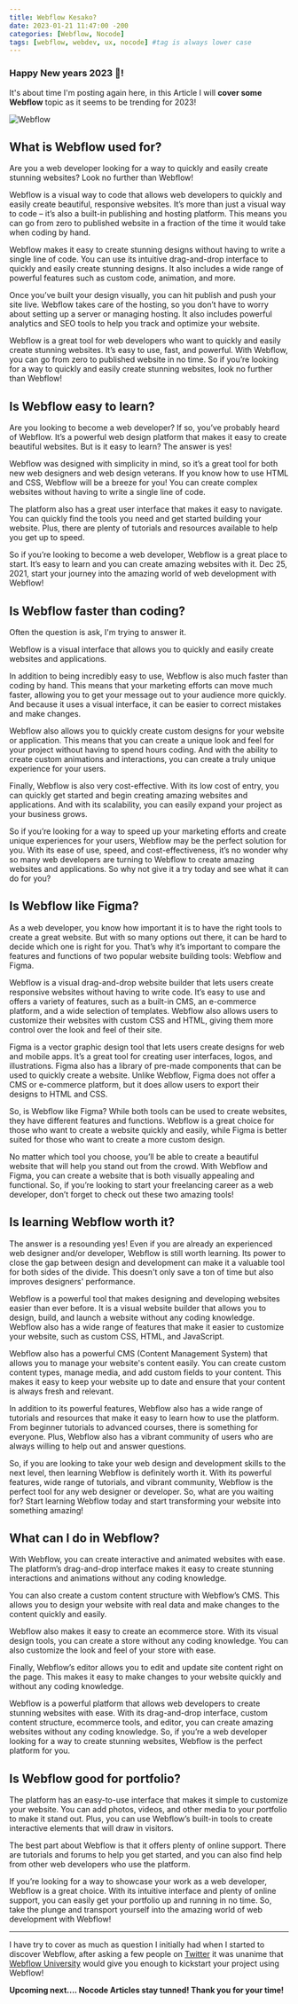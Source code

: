 ```yaml
---
title: Webflow Kesako?
date: 2023-01-21 11:47:00 -200
categories: [Webflow, Nocode]
tags: [webflow, webdev, ux, nocode] #tag is always lower case
---
```


### Happy New years 2023 🎉!

It's about time I'm posting again here, in this Article I will **cover some Webflow** topic as it seems to be trending for 2023!

![Webflow](https://draftss.com/wp-content/uploads/2021/11/1_ouGlH4s3v7-hXSQ8_5fV0A.png)

## What is Webflow used for?

Are you a web developer looking for a way to quickly and easily create stunning websites? Look no further than Webflow!

Webflow is a visual way to code that allows web developers to quickly and easily create beautiful, responsive websites. It’s more than just a visual way to code – it’s also a built-in publishing and hosting platform. This means you can go from zero to published website in a fraction of the time it would take when coding by hand.

Webflow makes it easy to create stunning designs without having to write a single line of code. You can use its intuitive drag-and-drop interface to quickly and easily create stunning designs. It also includes a wide range of powerful features such as custom code, animation, and more.

Once you’ve built your design visually, you can hit publish and push your site live. Webflow takes care of the hosting, so you don’t have to worry about setting up a server or managing hosting. It also includes powerful analytics and SEO tools to help you track and optimize your website.

Webflow is a great tool for web developers who want to quickly and easily create stunning websites. It’s easy to use, fast, and powerful. With Webflow, you can go from zero to published website in no time. So if you’re looking for a way to quickly and easily create stunning websites, look no further than Webflow!

## Is Webflow easy to learn?

Are you looking to become a web developer? If so, you’ve probably heard of Webflow. It’s a powerful web design platform that makes it easy to create beautiful websites. But is it easy to learn? The answer is yes!

Webflow was designed with simplicity in mind, so it’s a great tool for both new web designers and web design veterans. If you know how to use HTML and CSS, Webflow will be a breeze for you! You can create complex websites without having to write a single line of code.

The platform also has a great user interface that makes it easy to navigate. You can quickly find the tools you need and get started building your website. Plus, there are plenty of tutorials and resources available to help you get up to speed.

So if you’re looking to become a web developer, Webflow is a great place to start. It’s easy to learn and you can create amazing websites with it. Dec 25, 2021, start your journey into the amazing world of web development with Webflow!

## Is Webflow faster than coding?

Often the question is ask, I'm trying to answer it.

Webflow is a visual interface that allows you to quickly and easily create websites and applications.

In addition to being incredibly easy to use, Webflow is also much faster than coding by hand. This means that your marketing efforts can move much faster, allowing you to get your message out to your audience more quickly. And because it uses a visual interface, it can be easier to correct mistakes and make changes.

Webflow also allows you to quickly create custom designs for your website or application. This means that you can create a unique look and feel for your project without having to spend hours coding. And with the ability to create custom animations and interactions, you can create a truly unique experience for your users.

Finally, Webflow is also very cost-effective. With its low cost of entry, you can quickly get started and begin creating amazing websites and applications. And with its scalability, you can easily expand your project as your business grows.

So if you’re looking for a way to speed up your marketing efforts and create unique experiences for your users, Webflow may be the perfect solution for you. With its ease of use, speed, and cost-effectiveness, it’s no wonder why so many web developers are turning to Webflow to create amazing websites and applications. So why not give it a try today and see what it can do for you?

## Is Webflow like Figma?

As a web developer, you know how important it is to have the right tools to create a great website. But with so many options out there, it can be hard to decide which one is right for you. That’s why it’s important to compare the features and functions of two popular website building tools: Webflow and Figma.

Webflow is a visual drag-and-drop website builder that lets users create responsive websites without having to write code. It’s easy to use and offers a variety of features, such as a built-in CMS, an e-commerce platform, and a wide selection of templates. Webflow also allows users to customize their websites with custom CSS and HTML, giving them more control over the look and feel of their site.

Figma is a vector graphic design tool that lets users create designs for web and mobile apps. It’s a great tool for creating user interfaces, logos, and illustrations. Figma also has a library of pre-made components that can be used to quickly create a website. Unlike Webflow, Figma does not offer a CMS or e-commerce platform, but it does allow users to export their designs to HTML and CSS.

So, is Webflow like Figma? While both tools can be used to create websites, they have different features and functions. Webflow is a great choice for those who want to create a website quickly and easily, while Figma is better suited for those who want to create a more custom design.

No matter which tool you choose, you’ll be able to create a beautiful website that will help you stand out from the crowd. With Webflow and Figma, you can create a website that is both visually appealing and functional. So, if you’re looking to start your freelancing career as a web developer, don’t forget to check out these two amazing tools!

## Is learning Webflow worth it?

The answer is a resounding yes! Even if you are already an experienced web designer and/or developer, Webflow is still worth learning. Its power to close the gap between design and development can make it a valuable tool for both sides of the divide. This doesn't only save a ton of time but also improves designers' performance.

Webflow is a powerful tool that makes designing and developing websites easier than ever before. It is a visual website builder that allows you to design, build, and launch a website without any coding knowledge. Webflow also has a wide range of features that make it easier to customize your website, such as custom CSS, HTML, and JavaScript.

Webflow also has a powerful CMS (Content Management System) that allows you to manage your website's content easily. You can create custom content types, manage media, and add custom fields to your content. This makes it easy to keep your website up to date and ensure that your content is always fresh and relevant.

In addition to its powerful features, Webflow also has a wide range of tutorials and resources that make it easy to learn how to use the platform. From beginner tutorials to advanced courses, there is something for everyone. Plus, Webflow also has a vibrant community of users who are always willing to help out and answer questions.

So, if you are looking to take your web design and development skills to the next level, then learning Webflow is definitely worth it. With its powerful features, wide range of tutorials, and vibrant community, Webflow is the perfect tool for any web designer or developer. So, what are you waiting for? Start learning Webflow today and start transforming your website into something amazing!

## What can I do in Webflow?

With Webflow, you can create interactive and animated websites with ease. The platform’s drag-and-drop interface makes it easy to create stunning interactions and animations without any coding knowledge.

You can also create a custom content structure with Webflow’s CMS. This allows you to design your website with real data and make changes to the content quickly and easily.

Webflow also makes it easy to create an ecommerce store. With its visual design tools, you can create a store without any coding knowledge. You can also customize the look and feel of your store with ease.

Finally, Webflow’s editor allows you to edit and update site content right on the page. This makes it easy to make changes to your website quickly and without any coding knowledge.

Webflow is a powerful platform that allows web developers to create stunning websites with ease. With its drag-and-drop interface, custom content structure, ecommerce tools, and editor, you can create amazing websites without any coding knowledge. So, if you’re a web developer looking for a way to create stunning websites, Webflow is the perfect platform for you.

## Is Webflow good for portfolio?

The platform has an easy-to-use interface that makes it simple to customize your website. You can add photos, videos, and other media to your portfolio to make it stand out. Plus, you can use Webflow’s built-in tools to create interactive elements that will draw in visitors.

The best part about Webflow is that it offers plenty of online support. There are tutorials and forums to help you get started, and you can also find help from other web developers who use the platform.

If you’re looking for a way to showcase your work as a web developer, Webflow is a great choice. With its intuitive interface and plenty of online support, you can easily get your portfolio up and running in no time. So, take the plunge and transport yourself into the amazing world of web development with Webflow!

---

I have try to cover as much as question I initially had when I started to discover Webflow, after asking a few people on [Twitter](https://twitter.com/ShvzFR) it was unanime that [Webflow University](https://university.webflow.com/) would give you enough to kickstart your project using Webflow!

**Upcoming next.... Nocode Articles stay tunned! Thank you for your time!**
